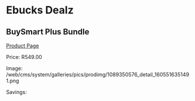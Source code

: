 
# Ebucks Dealz
## BuySmart Plus Bundle
[Product Page](https://www.ebucks.com/web/shop/productSelected.do?prodId=1089350576&catId=909917204)

Price: R549.00

Image: /web/cms/system/galleries/pics/prodimg/1089350576_detail_1605516351491.png

Savings: 


	